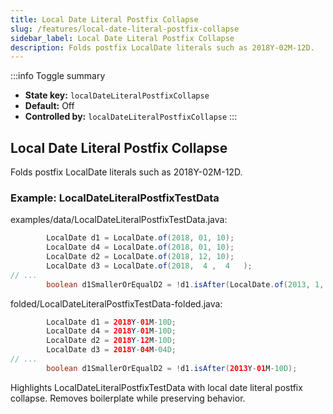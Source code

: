 ```yaml
---
title: Local Date Literal Postfix Collapse
slug: /features/local-date-literal-postfix-collapse
sidebar_label: Local Date Literal Postfix Collapse
description: Folds postfix LocalDate literals such as 2018Y-02M-12D.
---
```


:::info Toggle summary
- **State key:** `localDateLiteralPostfixCollapse`
- **Default:** Off
- **Controlled by:** `localDateLiteralPostfixCollapse`
:::

## Local Date Literal Postfix Collapse
Folds postfix LocalDate literals such as 2018Y-02M-12D.

### Example: LocalDateLiteralPostfixTestData

examples/data/LocalDateLiteralPostfixTestData.java:
```java
        LocalDate d1 = LocalDate.of(2018, 01, 10);
        LocalDate d4 = LocalDate.of(2018, 01, 10);
        LocalDate d2 = LocalDate.of(2018, 12, 10);
        LocalDate d3 = LocalDate.of(2018,  4 ,  4   );
// ...
        boolean d1SmallerOrEqualD2 = !d1.isAfter(LocalDate.of(2013, 1, 10));
```

folded/LocalDateLiteralPostfixTestData-folded.java:
```java
        LocalDate d1 = 2018Y-01M-10D;
        LocalDate d4 = 2018Y-01M-10D;
        LocalDate d2 = 2018Y-12M-10D;
        LocalDate d3 = 2018Y-04M-04D;
// ...
        boolean d1SmallerOrEqualD2 = !d1.isAfter(2013Y-01M-10D);
```

Highlights LocalDateLiteralPostfixTestData with local date literal postfix collapse.
Removes boilerplate while preserving behavior.
